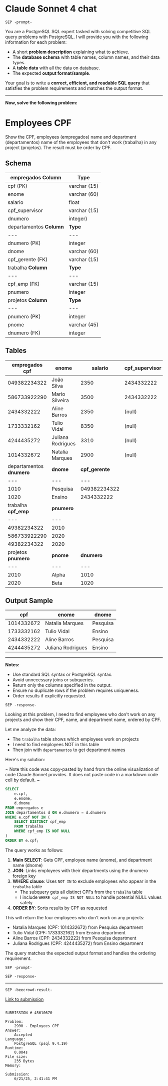 # Claude Sonnet 4 chat

`SEP -prompt-`

You are a PostgreSQL SQL expert tasked with solving competitive SQL query problems with PostgreSQL. I will provide you with the following information for each problem:

* A short **problem description** explaining what to achieve.
* The **database schema** with table names, column names, and their data types.
* A **table data** with all the data on database.
* The expected **output format/sample**.

Your goal is to write a **correct, efficient, and readable SQL query** that satisfies the problem requirements and matches the output format.

---

**Now, solve the following problem:**

# Employees CPF

Show the CPF, employees (empregados) name and department (departamentos) name of the employees that don't work (trabalha) in any project (projetos). The result must be order by CPF.  
  
## Schema

empregados  **Column** | **Type**  
---|---  
cpf (PK) | varchar (15)  
enome | varchar (60)  
salario | float  
cpf_supervisor | varchar (15)  
dnumero | integer)  
departamentos  **Column** | **Type**  
---|---  
dnumero (PK) | integer  
dnome | varchar (60)  
cpf_gerente (FK) | varchar (15)  
trabalha  **Column** | **Type**  
---|---  
cpf_emp (FK) | varchar (15)  
pnumero | integer  
projetos  **Column** | **Type**  
---|---  
pnumero (PK) | integer  
pnome | varchar (45)  
dnumero (FK) | integer  
  
## Tables

empregados  **cpf** | **enome** | **salario** | **cpf_supervisor** | **dnumero**  
---|---|---|---|---  
049382234322 | João Silva | 2350 | 2434332222 | 1010  
586733922290 | Mario Silveira | 3500 | 2434332222 | 1010  
2434332222 | Aline Barros | 2350 | (null) | 1010  
1733332162 | Tulio Vidal | 8350 | (null) | 1020  
4244435272 | Juliana Rodrigues | 3310 | (null) | 1020  
1014332672 | Natalia Marques | 2900 | (null) | 1010  
departamentos  **dnumero** | **dnome** | **cpf_gerente**  
---|---|---  
1010 | Pesquisa | 049382234322  
1020 | Ensino | 2434332222  
trabalha  **cpf_emp** | **pnumero**  
---|---  
49382234322 | 2010  
586733922290 | 2020  
49382234322 | 2020  
projetos  **pnumero** | **pnome** | **dnumero**  
---|---|---  
2010 | Alpha | 1010  
2020 | Beta | 1020  
  
## Output Sample

**cpf** | **enome** | **dnome**  
---|---|---  
1014332672 | Natalia Marques | Pesquisa  
1733332162 | Tulio Vidal | Ensino  
2434332222 | Aline Barros | Pesquisa  
4244435272 | Juliana Rodrigues | Ensino

---

**Notes:**

* Use standard SQL syntax or PostgreSQL syntax.
* Avoid unnecessary joins or subqueries.
* Return only the columns specified in the output.
* Ensure no duplicate rows if the problem requires uniqueness.
* Order results if explicitly requested.

`SEP -response-`

Looking at this problem, I need to find employees who don't work on any projects and show their CPF, name, and department name, ordered by CPF.

Let me analyze the data:
- The `trabalha` table shows which employees work on projects
- I need to find employees NOT in this table
- Then join with `departamentos` to get department names

Here's my solution:

~ Note this code was copy-pasted by hand from the online visualization of code Claude Sonnet provides. It does not paste code in a markdown code cell by default. ~

```sql
SELECT 
    e.cpf,
    e.enome,
    d.dnome
FROM empregados e
JOIN departamentos d ON e.dnumero = d.dnumero
WHERE e.cpf NOT IN (
    SELECT DISTINCT cpf_emp 
    FROM trabalha 
    WHERE cpf_emp IS NOT NULL
)
ORDER BY e.cpf;
```

The query works as follows:

1. **Main SELECT**: Gets CPF, employee name (enome), and department name (dnome)
2. **JOIN**: Links employees with their departments using the dnumero foreign key
3. **WHERE clause**: Uses `NOT IN` to exclude employees who appear in the `trabalha` table
   - The subquery gets all distinct CPFs from the `trabalha` table
   - I include `WHERE cpf_emp IS NOT NULL` to handle potential NULL values safely
4. **ORDER BY**: Sorts results by CPF as requested

This will return the four employees who don't work on any projects:
- Natalia Marques (CPF: 1014332672) from Pesquisa department
- Tulio Vidal (CPF: 1733332162) from Ensino department  
- Aline Barros (CPF: 2434332222) from Pesquisa department
- Juliana Rodrigues (CPF: 4244435272) from Ensino department

The query matches the expected output format and handles the ordering requirement.

`SEP -prompt-`



`SEP -response-`

---

`SEP -beecrowd-result-`

[Link to submission](https://judge.beecrowd.com/en/runs/code/45610670)

```

SUBMISSION # 45610670

Problem:
    2990 - Employees CPF 
Answer:
    Accepted 
Language:
    PostgreSQL (psql 9.4.19) 
Runtime:
    0.004s 
File size:
    235 Bytes 
Memory:
    - 
Submission:
    6/21/25, 2:41:41 PM 


```